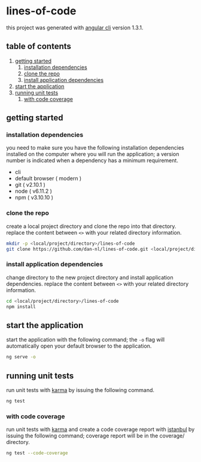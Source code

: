 # lines-of-code

this project was generated with [angular cli](https://github.com/angular/angular-cli) version 1.3.1.


## table of contents
1. [getting started](#getting-started)
    1. [installation dependencies](#installation-dependencies)
    1. [clone the repo](#clone-the-repo)
    1. [install application dependencies](#install-application-dependencies)
1. [start the application](#start-the-application)
1. [running unit tests](#running-unit-tests)
    1. [with code coverage](#with-code-coverage)


## getting started
### installation dependencies
you need to make sure you have the following installation dependencies installed on the computer where you will run the application; a version number is indicated when a dependency has a minimum requirement.

* cli
* default browser ( modern )
* git ( v2.10.1 )
* node ( v6.11.2 )
* npm ( v3.10.10 )


### clone the repo
create a local project directory and clone the repo into that directory. replace the content between `<>` with your related directory information.
``` sh
mkdir -p <local/project/directory>/lines-of-code
git clone https://github.com/dan-nl/lines-of-code.git <local/project/directory>
```


### install application dependencies
change directory to the new project directory and install application dependencies. replace the content between `<>` with your related directory information.
``` sh
cd <local/project/directory>/lines-of-code
npm install
```


## start the application
start the application with the following command; the `-o` flag will automatically open your default browser to the application.
``` sh
ng serve -o
```


## running unit tests
run unit tests with [karma](https://karma-runner.github.io) by issuing the following command.
```sh
ng test
```


### with code coverage
run unit tests with [karma](https://karma-runner.github.io) and create a code coverage report with [istanbul](https://github.com/mattlewis92/karma-coverage-istanbul-reporter) by issuing the following command; coverage report will be in the coverage/ directory.
```sh
ng test --code-coverage
```
